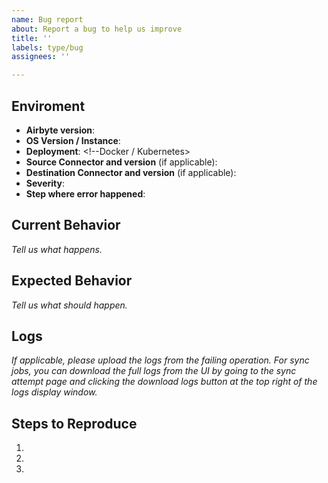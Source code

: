 ```yaml
---
name: Bug report
about: Report a bug to help us improve
title: ''
labels: type/bug
assignees: ''

---
```

<!-- 
Welcome to Airbyte!
We're really appreciate your report and know that this will help us build an 
amazing tool. If you want to contribute yourself, you can find a good place 
to start by searching for the good-first-issues label or maybe... by trying 
to solve this one? (we can help debug this with you!)

Right now we are in alpha, so we're releasing versions a lot more frequently than 
normal. You can help us get to the root of the problem faster by filling out the
questionnaire below!

You can remove any comment block using these tags <-- info --/>

--> 

## Enviroment
- **Airbyte version**: <!-- you can remove this and replace with e.g.: 0.22.0-alpha -->
- **OS Version / Instance**: <!-- macOS, Windows 7 / 10, Ubuntu 18.04 / GCP micro / AWS EC2 -->
- **Deployment**: <!--Docker / Kubernetes>
- **Source Connector and version** (if applicable): <!-- Found in the admin page in the UI in the Source tab. -->
- **Destination Connector and version** (if applicable): <!-- Found in the admin page in the UI in the Destination tab. -->
- **Severity**: <!-- Very Low / Low / Medium / High / Critical -->
- **Step where error happened**: <!-- Sync / Setup new connection or destination / Update connector -->

## Current Behavior
*Tell us what happens.*

## Expected Behavior
*Tell us what should happen.*

## Logs
*If applicable, please upload the logs from the failing operation. 
For sync jobs, you can download the full logs from the UI by going to the sync attempt page and 
clicking the download logs button at the top right of the logs display window.*
<!-- You can remove this block.

If you share the complete log you can put them inside the details tag.
This helps with keeping the issue easy to read.
e.g:
<details><summary>LOG</summary> 
```

replace this with
your long log
output here

```
</details>
-->

## Steps to Reproduce
1.
2.
3.
